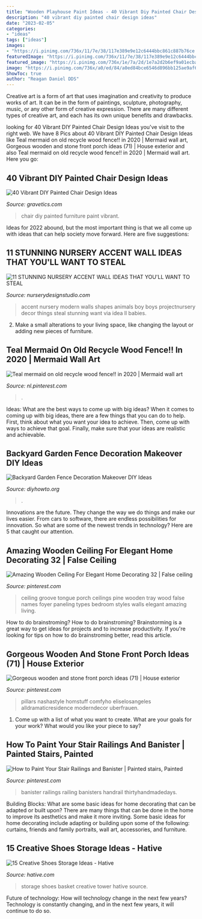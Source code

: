 ```yaml
---
title: "Wooden Playhouse Paint Ideas - 40 Vibrant Diy Painted Chair Design Ideas"
description: "40 vibrant diy painted chair design ideas"
date: "2023-02-05"
categories:
- "ideas"
tags: ["ideas"]
images:
- "https://i.pinimg.com/736x/11/7e/38/117e389e9e12c6444bbc861c887b76ce.jpg"
featuredImage: "https://i.pinimg.com/736x/11/7e/38/117e389e9e12c6444bbc861c887b76ce.jpg"
featured_image: "https://i.pinimg.com/736x/1e/7a/2d/1e7a2d2b6ef9a01ecba49ceafc151a18.jpg"
image: "https://i.pinimg.com/736x/a0/ed/84/a0ed84bce6546d896bb125ae9af62c86.jpg"
ShowToc: true
author: "Reagan Daniel DDS"
---
```



Creative art is a form of art that uses imagination and creativity to produce works of art. It can be in the form of paintings, sculpture, photography, music, or any other form of creative expression. There are many different types of creative art, and each has its own unique benefits and drawbacks.

	

		
looking for 40 Vibrant DIY Painted Chair Design Ideas you've visit to the right web. We have 8 Pics about 40 Vibrant DIY Painted Chair Design Ideas like Teal mermaid on old recycle wood fence!! in 2020 | Mermaid wall art, Gorgeous wooden and stone front porch ideas (71) | House exterior and also Teal mermaid on old recycle wood fence!! in 2020 | Mermaid wall art. Here you go:
		
    
## 40 Vibrant DIY Painted Chair Design Ideas

<img loading=lazy src="http://www.gravetics.com/wp-content/uploads/2017/08/DIY-Chair-Furniture-Art-Look-at-what-a-little-paint-and-fabric-can-do-to-and-old-chair.jpg" onerror="this.onerror=null;this.src='https://tse1.mm.bing.net/th?id=OIP.5fc6ID9aAkxFa6m4nhvbUgHaNO&amp;pid=15.1';" alt="40 Vibrant DIY Painted Chair Design Ideas">

_Source: gravetics.com_

>chair diy painted furniture paint vibrant. 

	

Ideas for 2022 abound, but the most important thing is that we all come up with ideas that can help society move forward. Here are five suggestions: 

    
## 11 STUNNING NURSERY ACCENT WALL IDEAS THAT YOU&#039;LL WANT TO STEAL

<img loading=lazy src="https://www.nurserydesignstudio.com/wp-content/uploads/2020/03/NURSERY-ACCENT-WALL-IDEAS.png" onerror="this.onerror=null;this.src='https://tse2.mm.bing.net/th?id=OIP.0QvMvN2juFLT3TBSx0XZrgHaLH&amp;pid=15.1';" alt="11 STUNNING NURSERY ACCENT WALL IDEAS THAT YOU&#039;LL WANT TO STEAL">

_Source: nurserydesignstudio.com_

>accent nursery modern walls shapes animals boy boys projectnursery decor things steal stunning want via idea ll babies. 

	

2. Make a small alterations to your living space, like changing the layout or adding new pieces of furniture. 

    
## Teal Mermaid On Old Recycle Wood Fence!! In 2020 | Mermaid Wall Art

<img loading=lazy src="https://i.pinimg.com/736x/a6/03/ee/a603ee88df9f0b5137fe9354becafd51.jpg" onerror="this.onerror=null;this.src='https://tse4.mm.bing.net/th?id=OIP.YeDBiukvVx-J9USLZUf9ogHaNL&amp;pid=15.1';" alt="Teal mermaid on old recycle wood fence!! in 2020 | Mermaid wall art">

_Source: nl.pinterest.com_

>. 

	

Ideas: What are the best ways to come up with big ideas?
When it comes to coming up with big ideas, there are a few things that you can do to help. First, think about what you want your idea to achieve. Then, come up with ways to achieve that goal. Finally, make sure that your ideas are realistic and achievable.

    
## Backyard Garden Fence Decoration Makeover DIY Ideas

<img loading=lazy src="https://www.diyhowto.org/wp-content/uploads/DIY-Metal-Flower-Garden-Fence-Decor-20-Fence-Decoration-Makeover-DIY-Ideas-DIYHowto.jpg" onerror="this.onerror=null;this.src='https://tse3.mm.bing.net/th?id=OIP.CfBWLJtQSjk-m2t2pbmnbwHaLH&amp;pid=15.1';" alt="Backyard Garden Fence Decoration Makeover DIY Ideas">

_Source: diyhowto.org_

>. 

	

Innovations are the future. They change the way we do things and make our lives easier. From cars to software, there are endless possibilities for innovation. So what are some of the newest trends in technology? Here are 5 that caught our attention.

    
## Amazing Wooden Ceiling For Elegant Home Decorating 32 | False Ceiling

<img loading=lazy src="https://i.pinimg.com/736x/1e/7a/2d/1e7a2d2b6ef9a01ecba49ceafc151a18.jpg" onerror="this.onerror=null;this.src='https://tse4.mm.bing.net/th?id=OIP.MWSDp1dcMAgmHc4MZ6Q-awHaJ3&amp;pid=15.1';" alt="Amazing Wooden Ceiling For Elegant Home Decorating 32 | False ceiling">

_Source: pinterest.com_

>ceiling groove tongue porch ceilings pine wooden tray wood false names foyer paneling types bedroom styles walls elegant amazing living. 

	

How to do brainstroming?
How to do brainstroming? Brainstorming is a great way to get ideas for projects and to increase productivity. If you're looking for tips on how to do brainstroming better, read this article.

    
## Gorgeous Wooden And Stone Front Porch Ideas (71) | House Exterior

<img loading=lazy src="https://i.pinimg.com/736x/a0/ed/84/a0ed84bce6546d896bb125ae9af62c86.jpg" onerror="this.onerror=null;this.src='https://tse1.mm.bing.net/th?id=OIP.z_54ym_HajeftqnGKUkgoAHaLH&amp;pid=15.1';" alt="Gorgeous wooden and stone front porch ideas (71) | House exterior">

_Source: pinterest.com_

>pillars nashastyle homstuff comfyho eliselosangeles alldramaticresidence moderndecor uberfrauen. 

	

1. Come up with a list of what you want to create. What are your goals for your work? What would you like your piece to say? 

    
## How To Paint Your Stair Railings And Banister | Painted Stairs, Painted

<img loading=lazy src="https://i.pinimg.com/736x/11/7e/38/117e389e9e12c6444bbc861c887b76ce.jpg" onerror="this.onerror=null;this.src='https://tse2.mm.bing.net/th?id=OIP.62M10vqL9229gv-hlyv8zgHaJ3&amp;pid=15.1';" alt="How to Paint Your Stair Railings and Banister | Painted stairs, Painted">

_Source: pinterest.com_

>banister railings railing banisters handrail thirtyhandmadedays. 

	

Building Blocks: What are some basic ideas for home decorating that can be adapted or built upon?
There are many things that can be done in the home to improve its aesthetics and make it more inviting. Some basic ideas for home decorating include adapting or building upon some of the following: curtains, friends and family portraits, wall art, accessories, and furniture.

    
## 15 Creative Shoes Storage Ideas - Hative

<img loading=lazy src="https://hative.com/wp-content/uploads/2014/11/shoes-storage-ideas/1-basket-tower.jpg" onerror="this.onerror=null;this.src='https://tse4.mm.bing.net/th?id=OIP.uU5c6ns-NfJAxeGb-bZqsAHaJ4&amp;pid=15.1';" alt="15 Creative Shoes Storage Ideas - Hative">

_Source: hative.com_

>storage shoes basket creative tower hative source. 

	

Future of technology: How will technology change in the next few years?
Technology is constantly changing, and in the next few years, it will continue to do so.

